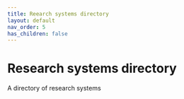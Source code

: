 ```yaml
---
title: Reearch systems directory
layout: default
nav_order: 5
has_children: false
---
```


# Research systems directory

A directory of research systems
